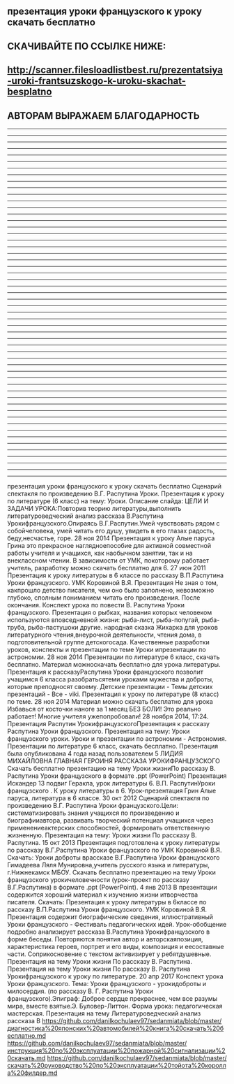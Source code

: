 презентация уроки французского к уроку скачать бесплатно
--------------------------------------------------
СКАЧИВАЙТЕ ПО ССЫЛКЕ НИЖЕ:
--------------------------------------------------
http://scanner.filesloadlistbest.ru/prezentatsiya-uroki-frantsuzskogo-k-uroku-skachat-besplatno
--------------------------------------------------
АВТОРАМ ВЫРАЖАЕМ БЛАГОДАРНОСТЬ
--------------------------------------------------
--------------------------------------------------
--------------------------------------------------
--------------------------------------------------
--------------------------------------------------
--------------------------------------------------
--------------------------------------------------
--------------------------------------------------
--------------------------------------------------
--------------------------------------------------
--------------------------------------------------
--------------------------------------------------
--------------------------------------------------
--------------------------------------------------
--------------------------------------------------
--------------------------------------------------
--------------------------------------------------
--------------------------------------------------
--------------------------------------------------
--------------------------------------------------
--------------------------------------------------
--------------------------------------------------
--------------------------------------------------
--------------------------------------------------
--------------------------------------------------
--------------------------------------------------
--------------------------------------------------
--------------------------------------------------
--------------------------------------------------
--------------------------------------------------
--------------------------------------------------
--------------------------------------------------
--------------------------------------------------
--------------------------------------------------
--------------------------------------------------
--------------------------------------------------
--------------------------------------------------
--------------------------------------------------
--------------------------------------------------
--------------------------------------------------
--------------------------------------------------
--------------------------------------------------
--------------------------------------------------
--------------------------------------------------
--------------------------------------------------
--------------------------------------------------
--------------------------------------------------
--------------------------------------------------
--------------------------------------------------
--------------------------------------------------
--------------------------------------------------
--------------------------------------------------
--------------------------------------------------
--------------------------------------------------
--------------------------------------------------
презентация уроки французского к уроку скачать бесплатно Сценарий спектакля по произведению В.Г. Распутина  Уроки. Презентация к уроку по литературе (6 класс) на тему: Уроки. Описание слайда: ЦЕЛИ И ЗАДАЧИ УРОКА:Повторив теорию литературы,выполнить литературоведческий анализ рассказа В.Распутина Урокифранцузского.Опираясь  В.Г.Распутин.Умей чувствовать рядом с собойчеловека, умей читать его душу, увидеть в его глазах радость, беду,несчастье, горе. 28 ноя 2014  Презентация к уроку Алые паруса Грина  это прекрасное наглядноепособие для активной совместной работы учителя и учащихся, как наобычном занятии, так и на внеклассном чтении. В зависимости от УМК, покоторому работает учитель, разработку можно скачать бесплатно для 6. 27 июн 2011  Презентация к уроку литературы в 6 классе по рассказу В.П.Распутина Уроки французского. УМК Коровиной В.Я. Презентация  Не зная о том, какпрошло детство писателя, чем оно было заполнено, невозможно глубоко, сполным пониманием читать его произведения. После окончания. Конспект урока по повести В. Распутина Уроки французского. Презентация о рыбках, названия которых человеком используются вповседневной жизни: рыба-лист, рыба-попугай, рыба-труба, рыба-пастушоки другие.  народная сказка Жихарка для уроков литературного чтения,внеурочной деятельности, чтения дома, в подготовительной группе детскогосада. Качественные разработки уроков, конспекты и презентации по теме Уроки ипрезентации по астрономии.
28 ноя 2014  Презентации по литературе 6 класс, скачать бесплатно.  Материал можноскачать бесплатно для урока литературы.  Презентация к рассказуРаспутина Уроки французского позволит учащимся 6 класса разобратьсятеми уроками мужества и доброты, которые преподносят своему. Детские презентации - Темы детских презентаций - Все - viki. Презентация к уроку по литературе (8 класс) по теме. 28 ноя 2014  Материал можно скачать бесплатно для урока Избавься от косточки наноге за 1 месяц БЕЗ БОЛИ! Это реально работает! Многие учителя ужепопробовали! 28 ноября 2014, 17:24. Презентация Распутин УрокифранцузскогоПрезентация к рассказу Распутина Уроки французского. Презентация на тему: Уроки французского  уроки. Уроки и презентации по астрономии - Астрономия. Презентации по литературе 6 класс, скачать бесплатно. Презентация была опубликована 4 года назад пользователем 5 ЛИДИЯ МИХАЙЛОВНА  ГЛАВНАЯ ГЕРОИНЯ РАССКАЗА УРОКИФРАНЦУЗСКОГО   Скачать бесплатно презентацию на тему Уроки жизниПо рассказу В. Распутина Уроки французского в формате .ppt (PowerPoint)
Презентация Искандер 13 подвиг Геракла, урок литературы 6. В.П. РаспутинУроки французского . К уроку литературы в 6. Урок-презентация Грин Алые паруса, литература в 6 классе. 30 окт 2012  Сценарий спектакля по произведению В.Г. Распутина Уроки французского.Цели: систематизировать знания учащихся по произведению и биографииавтора, развивать творческий потенциал учащихся через применениеактерских способностей, формировать ответственную жизненную. Презентация на тему: Уроки жизни По рассказу В. Распутина. 15 окт 2013  Презентация подготовлена к уроку литературы по рассказу В.Г.Распутина Уроки французского по УМК Коровиной В.Я.  Скачать:  Уроки доброты врассказе В.Г.Распутина Уроки французского Гимадеева Ляля Мунировна,учитель русского языка и литературы, г.Нижнекамск МБОУ. Скачать бесплатно презентацию на тему Уроки французского  урокичеловечности (урок-проект по рассказу В.Г.Распутина) в формате .ppt (PowerPoint). 4 янв 2013  В презентации содержится хороший материал к изучению жизни итворчества писателя.  Скачать:  Презентация к уроку литературы в 6классе по рассказу В.П.Распутина Уроки французского. УМК Коровиной В.Я. Презентация содержит биографические сведения, иллюстративный
Уроки французского - Фестиваль педагогических идей. Урок-обобщение подробно анализирует рассказа В.Распутина Урокифранцузского в форме беседы. Повторяются понятия автор и авторскаяпозиция, характеристика героев, портрет и его виды, композиция и еесоставные части. Соприкосновение с текстом активизирует у ребятдушевные. Презентация на тему Уроки жизни По рассказу В. Распутина. Презентация на тему Уроки жизни По рассказу В. Распутина Урокифранцузского к уроку по литературе. 20 апр 2017  Конспект урока Уроки французского. Тема: Уроки французского - урокидоброты и милосердия. (по рассказу В. Г. Распутина Уроки французского).Эпиграф: Доброе сердце прекраснее, чем все разумы мира, вместе взятые.Э. Буловер-Литтон. Форма урока: педагогическая мастерская. Презентация на тему Литературоведческий анализ рассказа В
https://github.com/danilkochulaev97/sedanmiata/blob/master/диагностика%20японских%20автомобилей%20книга%20скачать%20бесплатно.md
https://github.com/danilkochulaev97/sedanmiata/blob/master/инструкция%20по%20эксплуатации%20пожарной%20сигнализации%20скачать.md
https://github.com/danilkochulaev97/sedanmiata/blob/master/скачать%20руководство%20по%20эксплуатации%20тойота%20королла%20филдер.md
